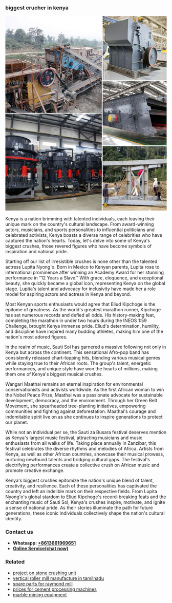 <h3>biggest crucher in kenya</h3><img src='1708497282.jpg' alt=''><p>Kenya is a nation brimming with talented individuals, each leaving their unique mark on the country's cultural landscape. From award-winning actors, musicians, and sports personalities to influential politicians and celebrated activists, Kenya boasts a diverse range of celebrities who have captured the nation's hearts. Today, let's delve into some of Kenya's biggest crushes, those revered figures who have become symbols of inspiration and national pride.</p><p>Starting off our list of irresistible crushes is none other than the talented actress Lupita Nyong'o. Born in Mexico to Kenyan parents, Lupita rose to international prominence after winning an Academy Award for her stunning performance in "12 Years a Slave." With grace, eloquence, and exceptional beauty, she quickly became a global icon, representing Kenya on the global stage. Lupita's talent and advocacy for inclusivity have made her a role model for aspiring actors and actress in Kenya and beyond.</p><p>Most Kenyan sports enthusiasts would agree that Eliud Kipchoge is the epitome of greatness. As the world's greatest marathon runner, Kipchoge has set numerous records and defied all odds. His history-making feat, completing the marathon in under two hours during the INEOS 1:59 Challenge, brought Kenya immense pride. Eliud's determination, humility, and discipline have inspired many budding athletes, making him one of the nation's most adored figures.</p><p>In the realm of music, Sauti Sol has garnered a massive following not only in Kenya but across the continent. This sensational Afro-pop band has consistently released chart-topping hits, blending various musical genres while staying true to their African roots. The group's talent, energetic performances, and unique style have won the hearts of millions, making them one of Kenya's biggest musical crushes. </p><p>Wangari Maathai remains an eternal inspiration for environmental conservationists and activists worldwide. As the first African woman to win the Nobel Peace Prize, Maathai was a passionate advocate for sustainable development, democracy, and the environment. Through her Green Belt Movement, she spearheaded tree-planting initiatives, empowering communities and fighting against deforestation. Maathai's courage and indomitable spirit live on as she continues to inspire generations to protect our planet.</p><p>While not an individual per se, the Sauti za Busara festival deserves mention as Kenya's largest music festival, attracting musicians and music enthusiasts from all walks of life. Taking place annually in Zanzibar, this festival celebrates the diverse rhythms and melodies of Africa. Artists from Kenya, as well as other African countries, showcase their musical prowess, nurturing newfound talents and bridging cultural gaps. The festival's electrifying performances create a collective crush on African music and promote creative exchange.</p><p>Kenya's biggest crushes epitomize the nation's unique blend of talent, creativity, and resilience. Each of these personalities has captivated the country and left an indelible mark on their respective fields. From Lupita Nyong'o's global stardom to Eliud Kipchoge's record-breaking feats and the enchanting music of Sauti Sol, Kenya's crushes inspire, motivate, and ignite a sense of national pride. As their stories illuminate the path for future generations, these iconic individuals collectively shape the nation's cultural identity.</p><h3>Contact us</h3><ul><li><strong>Whatsapp:&nbsp;<a href="https://wa.me/8613661969651">+8613661969651</a></strong></li><li><a href="https://swt.shibang-china.com/?git&amp;zhl&amp;biggest crucher in kenya"><strong>Online Service(chat now)</strong></a></li></ul><h3>Related</h3><ul><li><a href='project on stone crushing unit.md'>project on stone crushing unit</a></li><li><a href='vertical roller mill manufacture in tamilnadu.md'>vertical roller mill manufacture in tamilnadu</a></li><li><a href='spare parts for raymond mill.md'>spare parts for raymond mill</a></li><li><a href='prices for cement processing machines.md'>prices for cement processing machines</a></li><li><a href='marble mining equipment.md'>marble mining equipment</a></li></ul>